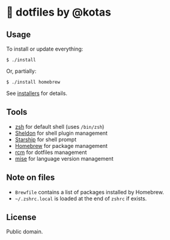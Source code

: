 # :herb: dotfiles by @kotas

## Usage

To install or update everything:

    $ ./install

Or, partially:

    $ ./install homebrew

See [installers](installers/) for details.

## Tools

- [zsh](http://www.zsh.org/) for default shell (uses `/bin/zsh`)
- [Sheldon](https://sheldon.cli.rs/) for shell plugin management
- [Starship](https://starship.rs/) for shell prompt
- [Homebrew](http://brew.sh/) for package management
- [rcm](https://github.com/thoughtbot/rcm) for dotfiles management
- [mise](https://mise.jdx.dev/) for language version management

## Note on files

- `Brewfile` contains a list of packages installed by Homebrew.
- `~/.zshrc.local` is loaded at the end of `zshrc` if exists.

## License

Public domain.
